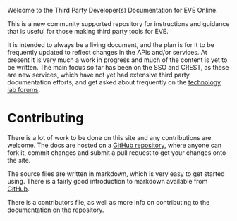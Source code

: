 Welcome to the Third Party Developer(s) Documentation for EVE Online.

This is a new community supported repository for instructions and guidance that is useful for those making third party tools for EVE.

It is intended to always be a living document, and the plan is for it to be frequently updated to reflect changes in the APIs and/or services. At present it is very much a work in progress and much of the content is yet to be written. The main focus so far has been on the SSO and CREST, as these are new services, which have not yet had extensive third party documentation efforts, and get asked about frequently on the [technology lab forums](https://forums.eveonline.com/default.aspx?g=topics&f=263).

# Contributing
There is a lot of work to be done on this site and any contributions are welcome. The docs are hosted on a [GitHub repository](https://github.com/ccpgames/eveonline-third-party-documentation), where anyone can fork it, commit changes and submit a pull request to get your changes onto the site.

The source files are written in markdown, which is very easy to get started using. There is a fairly good introduction to markdown available from [GitHub](https://guides.github.com/features/mastering-markdown/).

There is a contributors file, as well as more info on contributing to the documentation on the repository.
